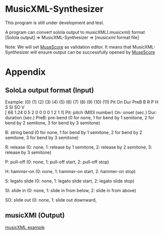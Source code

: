 # MusicXML-Synthesizer

This program is still under development and test.

A program can convert solola output to musicXML(.musicxml) format
[Solola output] => MusicXML-Synthesizer => [musicxml format file]

Note: We will set [MuseScore](https://github.com/musescore/MuseScore) as validation editor. It means that MusicXML-Synthesizer will ensure output can be successfully opened
by [MuseScore](https://github.com/musescore/MuseScore)

# Appendix
## SoloLa output format (Input)
  Example:
      (0)    (1)   (2)   (3)   (4)   (5)   (6)   (7)   (8)   (9)  (10)  (11)
      Pit     On   Dur  PreB     B     R     P     H     S    SI    SO     V    
  [    66   1.24   0.5     2     0     0     0     0     1     2     1     1]
  Pit:    pitch (MIDI number)
  On:     onset (sec.)
  Dur:    duration (sec.)
  PreB:   pre-bend (0 for none,
                    1 for bend by 1 semitone,
                    2 for bend by 2 semitone,
                    3 for bend by 3 semitone)

  B:      string bend (0 for none,
                       1 for bend by 1 semitone,
                       2 for bend by 2 semitone,
                       3 for bend by 3 semitone)

  R:      release  (0: none, 
                    1: release by 1 semitone,
                    2: release by 2 semitone,
                    3: release by 3 semitone)

  P:      pull-off (0: none, 
                    1: pull-off start,
                    2: pull-off stop)

  H:      hammer-on (0: none,
                     1: hammer-on start,
                     2: hammer-on stop)

  S:      legato slide (0: none,
                        1: legato slide start, 
                        2: legato slide stop)
              
  SI:     slide in (0: none,
                    1: slide in from below,
                    2: slide in from above)

  SO:     slide out (0: none,
                     1: slide out downward,

## musicXMl (Output)
[musicXML example](https://www.musicxml.com/publications/makemusic-recordare/notation-and-analysis/a-sample-musicxml-encoding/)
